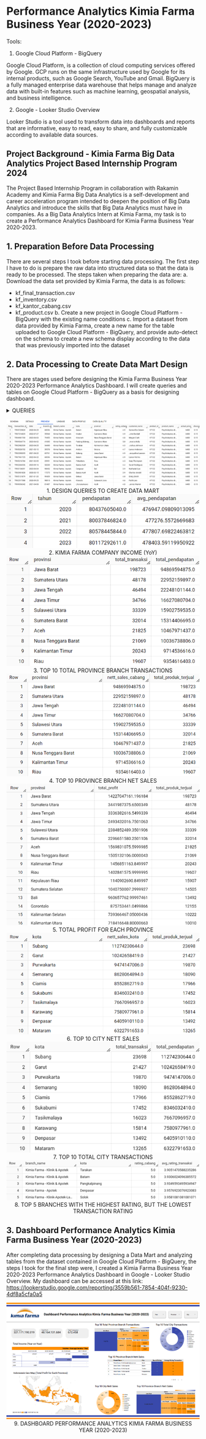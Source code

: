 # Performance Analytics Kimia Farma Business Year (2020-2023)

Tools:
1. Google Cloud Platform - BigQuery

Google Cloud Platform, is a collection of cloud computing services offered by Google. GCP runs on the same infrastructure used by Google for its internal products, such as Google Search, YouTube and Gmail. BigQuery is a fully managed enterprise data warehouse that helps manage and analyze data with built-in features such as machine learning, geospatial analysis, and business intelligence.

2. Google - Looker Studio Overview

Looker Studio is a tool used to transform data into dashboards and reports that are informative, easy to read, easy to share, and fully customizable according to available data sources.

## Project Background - Kimia Farma Big Data Analytics Project Based Internship Program 2024
The Project Based Internship Program in collaboration with Rakamin Academy and Kimia Farma Big Data Analytics is a self-development and career acceleration program intended to deepen the position of Big Data Analytics and introduce the skills that Big Data Analytics must have in companies. As a Big Data Analytics Intern at Kimia Farma, my task is to create a Performance Analytics Dashboard for Kimia Farma Business Year 2020-2023.

## 1. Preparation Before Data Processing
There are several steps I took before starting data processing. The first step I have to do is prepare the raw data into structured data so that the data is ready to be processed. The steps taken when preparing the data are:
a. Download the data set provided by Kimia Farma, the data is as follows:
   - kf_final_transaction.csv
   - kf_inventory.csv
   - kf_kantor_cabang.csv
   - kf_product.csv
b. Create a new project in Google Cloud Platform - BigQuery with the existing name conditions
c. Import a dataset from data provided by Kimia Farma, create a new name for the table uploaded to Google Cloud Platform - BigQuery, and provide auto-detect on the schema to create a new schema display according to the data that was previously imported into the dataset

## 2. Data Processing to Create Data Mart Design
There are stages used before designing the Kimia Farma Business Year 2020-2023 Performance Analytics Dashboard. I will create queries and tables on Google Cloud Platform - BigQuery as a basis for designing dashboard.
<details><summary>QUERIES</summary>

```sql
--ANALYZE AND DESIGN QUERIES TO CREATE DATA MART--
CREATE TABLE Kimia_Farma.Transaction_Analysis AS
SELECT 
    ft.transaction_id,
    ft.date,
    kc.branch_id,
    kc.branch_name,
    kc.kota,
    kc.provinsi,
    kc.rating AS rating_cabang,
    ft.customer_name,
    p.product_id,
    p.product_name,
    ft.price AS actual_price,
    ft.discount_percentage,
    CASE
        WHEN ft.price <= 50000 THEN 0.10
        WHEN ft.price > 50000 - 100000 THEN 0.15
        WHEN ft.price > 100000 - 300000 THEN 0.20
        WHEN ft.price > 300000 - 500000 THEN 0.25
        WHEN ft.price > 50000 THEN 0.30
        ELSE 0.30
    END AS persentase_gross_laba,
    ft.price * (1 - ft.discount_percentage) AS nett_sales,
    (ft.price * (1 - ft.discount_percentage) *
        CASE
            WHEN ft.price <= 50000 THEN 0.10
            WHEN ft.price > 50000 - 100000 THEN 0.15
            WHEN ft.price > 100000 - 300000 THEN 0.20
            WHEN ft.price > 300000 - 500000 THEN 0.25
            WHEN ft.price > 50000 THEN 0.30
            ELSE 0.30
      END) AS nett_profit,
    ft.rating AS rating_transaksi
FROM
    Kimia_Farma.kf_final_transaction AS ft
LEFT JOIN
    Kimia_Farma.kf_kantor_cabang AS kc ON ft.branch_id = kc.branch_id
LEFT JOIN
    Kimia_Farma.kf_product AS p ON ft.product_id = p.product_id
;

--CREATE AGGREGATE TABLE 1: KIMIA FARMA COMPANY INCOME YEAR-ON-YEAR--
CREATE TABLE Kimia_Farma.Pendapatan_Pertahun AS
SELECT
    EXTRACT(YEAR FROM date) AS tahun,
    SUM(nett_sales) AS pendapatan,
    AVG(nett_sales) AS avg_pendapatan
FROM
    `Kimia_Farma.Transaction_Analysis` 
GROUP BY
    tahun
ORDER BY
    tahun
;

--CREATE AGGREGATE TABLE 2: TOP 10 TOTAL PROVINCE BRANCH TRANSACTIONS--
CREATE TABLE Kimia_Farma.Top10_Total_Transaksi_Cabang_Provinsi AS 
SELECT 
    provinsi,
    COUNT(*) AS total_transaksi,
    SUM(nett_sales) AS total_pendapatan

FROM 
    `Kimia_Farma.Transaction_Analysis` 
GROUP BY 
    provinsi
ORDER BY 
    total_transaksi DESC
LIMIT 10
;

--CREATE AGGREGATE TABLE 3: TOP 10 PROVINCE BRANCH NETT SALES--
CREATE TABLE Kimia_Farma.Top10_Penjualan_Bersih_Cabang_Provinsi AS 
SELECT 
    provinsi, 
    SUM(nett_sales) AS nett_sales_cabang,
    COUNT(product_name) AS total_produk_terjual
FROM 
    `Kimia_Farma.Transaction_Analysis` 
GROUP BY 
    provinsi
ORDER BY 
    nett_sales_cabang DESC
LIMIT 10
;

--CREATE AGGREGATE TABLE 4: TOTAL PROFIT FOR EACH PROVINCE--
CREATE TABLE Kimia_Farma.Total_Profit_Masing2_Provinsi AS
SELECT
    provinsi,
    SUM(nett_profit) AS total_profit,
    COUNT(product_id) AS total_produk_terjual
FROM
    `Kimia_Farma.Transaction_Analysis`
GROUP BY
    provinsi
ORDER BY
    total_profit DESC
;

--CREATE AGGREGATE TABLE 5: TOP 10 CITY NETT SALES--
CREATE TABLE Kimia_Farma.Top10_Penjualan_Bersih_Kota AS 
SELECT 
    kota, 
    SUM(nett_sales) AS nett_sales_kota,
    COUNT(product_id) AS total_produk_terjual
FROM 
    `Kimia_Farma.Transaction_Analysis` 
GROUP BY 
    kota
ORDER BY 
    nett_sales_kota DESC
LIMIT 10
;

--CREATE AGGREGATE TABLE 6: TOP 10 TOTAL CITY TRANSACTIONS--
CREATE TABLE Kimia_Farma.Top10_Total_Transaksi_Kota AS 
SELECT 
    kota,
    COUNT(*) AS total_transaksi,
    SUM(nett_sales) AS total_pendapatan

FROM 
    `Kimia_Farma.Transaction_Analysis` 
GROUP BY 
    kota
ORDER BY 
    total_transaksi DESC
LIMIT 10
;

--CREATE AGGREGATE TABLE 7: TOP 5 BRANCHES WITH THE HIGHEST RATING, BUT THE LOWEST TRANSACTION RATING--
CREATE TABLE `Kimia_Farma.Top5_Cabang_Dengan_Rating_Tertinggi_Namun_Rating_Transaksi_Terendah` AS 
SELECT
    branch_name,
    kota,
    kc.rating AS rating_cabang,
    AVG(ft.rating) AS avg_rating_transaksi
FROM
    `Kimia_Farma.kf_final_transaction` AS ft
LEFT JOIN
    `Kimia_Farma.kf_kantor_cabang` AS kc
ON
    ft.branch_id = kc.branch_id
GROUP BY
    branch_name, kota, kc.rating
ORDER BY
    kc.rating DESC, AVG(ft.rating) ASC
LIMIT 5
;
```
</details>

<p align="center">
  <img src="/IMAGES/DESIGN QUERIES TO CREATE DATA MART.png">
  <br>1. DESIGN QUERIES TO CREATE DATA MART</br>
  
  <img src="/IMAGES/AGGREGATE TABLE 1 - KIMIA FARMA COMPANY INCOME (YoY).png">
  <br>2. KIMIA FARMA COMPANY INCOME (YoY)</br>

  <img src="IMAGES/AGGREGATE TABLE 2 - TOP 10 TOTAL PROVINCE BRANCH TRANSACTIONS.png">
  <br>3. TOP 10 TOTAL PROVINCE BRANCH TRANSACTIONS</br>

  <img src="IMAGES/AGGREGATE TABLE 3 - TOP 10 PROVINCE BRANCH NET SALES.png">
  <br>4. TOP 10 PROVINCE BRANCH NET SALES</br>

  <img src="IMAGES/AGGREGATE TABLE 4 - TOTAL PROFIT FOR EACH PROVINCE.png">
  <br>5. TOTAL PROFIT FOR EACH PROVINCE</br>

  <img src="IMAGES/AGGREGATE TABLE 5 - TOP 10 CITY NETT SALES.png">
  <br>6. TOP 10 CITY NETT SALES</br>
  
  <img src="IMAGES/AGGREGATE TABLE 6 - TOP 10 TOTAL CITY TRANSACTIONS.png">
  <br>7. TOP 10 TOTAL CITY TRANSACTIONS</br>

  <img src="IMAGES/AGGREGATE TABLE 7 - TOP 5 BRANCHES WITH THE HIGHEST RATING, BUT THE LOWEST TRANSACTION RATING.png">
  <br>8. TOP 5 BRANCHES WITH THE HIGHEST RATING, BUT THE LOWEST TRANSACTION RATING</br>
  
</p>

## 3. Dashboard Performance Analytics Kimia Farma Business Year (2020-2023)
After completing data processing by designing a Data Mart and analyzing tables from the dataset contained in Google Cloud Platform - BigQuery, the steps I took for the final step were, I created a Kimia Farma Business Year 2020-2023 Performance Analytics Dashboard in Google - Looker Studio Overview. My dashboard can be accessed at this link: https://lookerstudio.google.com/reporting/3559b561-7854-404f-9230-4df8a5cfa0a5

<p align="center">
  <img src="/IMAGES/DASHBOARD.png">
  <br>9. DASHBOARD PERFORMANCE ANALYTICS KIMIA FARMA BUSINESS YEAR (2020-2023)</br>
</p>
